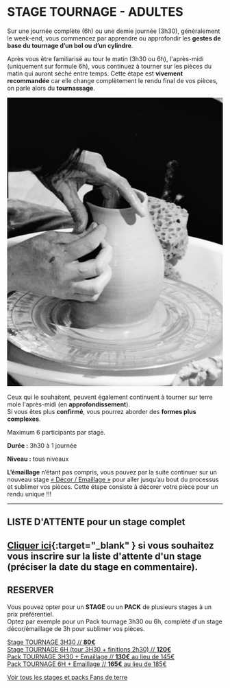 # STAGE TOURNAGE - ADULTES  

Sur une journée complète (6h) ou une demie journée (3h30), généralement le week-end, vous commencez par apprendre ou approfondir les **gestes de base du tournage d’un bol ou d’un cylindre**.  
  
Après vous être familiarisé au tour le matin (3h30 ou 6h), l'après-midi (uniquement sur formule 6h), vous continuez à tourner sur les pièces du matin qui auront séché entre temps. Cette étape est **vivement recommandée** car elle change complètement le rendu final de vos pièces, on parle alors du **tournassage**. 

<img src="/images/tournage-poterie-vase_fans-de-terre.jpeg" class="image-stage">  

Ceux qui le souhaitent, peuvent également continuent à tourner sur terre mole l'après-midi (en **approfondissement**).  
Si vous êtes plus **confirmé**, vous pourrez aborder des **formes plus complexes**.  
  
Maximum 6 participants par stage.  

**Durée :** 3h30 à 1 journée

**Niveau :** tous niveaux  

**L’émaillage** n’étant pas compris, vous pouvez par la suite continuer sur un nouveau stage [« Décor / Emaillage »](emaillage_adultes) pour aller jusqu’au bout du processus et sublimer vos pièces. Cette étape consiste à décorer votre pièce pour un rendu unique !!!      



---
## LISTE D'ATTENTE pour un stage complet
[Cliquer ici](https://docs.google.com/forms/d/e/1FAIpQLScDnAGxa7UlusJ0sVcahW_FnYDXCc4BQsAE5W8vGXzb9_z4pg/viewform?entry.1318731939&entry.625861564&entry.1682638982&entry.1661862399&entry.635975601){:target="_blank" }       si vous souhaitez vous inscrire sur la liste d'attente d'un stage (préciser la date du stage en commentaire).    
---

 
## RESERVER  
Vous pouvez opter pour un **STAGE** ou un **PACK** de plusieurs stages à un prix préférentiel.   
Optez par exemple pour un Pack tournage 3h30 ou 6h, complété d'un stage décor/émaillage de 3h pour sublimer vos pièces.  

[Stage TOURNAGE 3H30                            // **80€**](https://Fansdeterre.as.me/touram)  
[Stage TOURNAGE 6H (tour 3H30 + finitions 2h30) // **120€**](https://Fansdeterre.as.me/Tournage6H)  
[Pack TOURNAGE 3H30 + Emaillage // **130€** au lieu de 145€](https://app.acuityscheduling.com/catalog.php?owner=35942538&action=addCart&clear=1&id=1989002)    
[Pack TOURNAGE 6H + Emaillage   // **165€** au lieu de 185€](https://app.acuityscheduling.com/catalog.php?owner=35942538&action=addCart&clear=1&id=1989001)  




[Voir tous les stages et packs Fans de terre](https://Fansdeterre.as.me/)   


